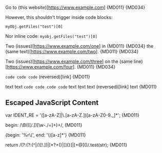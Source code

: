 Go to (this website)[https://www.example.com] {MD011} {MD034}

However, this shouldn't trigger inside code blocks:

    myObj.getFiles("test")[0]

Nor inline code: `myobj.getFiles("test")[0]`

Two (issues)[https://www.example.com/one] in {MD011} {MD034}
the (same text)[https://www.example.com/two]. {MD011} {MD034}

<!-- markdownlint-disable line-length -->
Two (issues)[https://www.example.com/three] on the (same line)[https://www.example.com/four]. {MD011} {MD034}

`code code
code`
(reversed)[link] {MD011}

text
text `code
code code
code` text
text
text (reversed)[link] text {MD011}

## Escaped JavaScript Content

var IDENT_RE = '([a-zA-Z]|\\.[a-zA-Z.])[a-zA-Z0-9._]*'; {MD011}

begin: /\B(([\/.])[\w\-.\/=]+)+/, {MD011}

{begin: '%r\\(', end: '\\)[a-z]*'} {MD011}

return /(?:(?:(^|\/)[!.])|[*?+()|\[\]{}]|[+@]\()/.test(str); {MD011}
